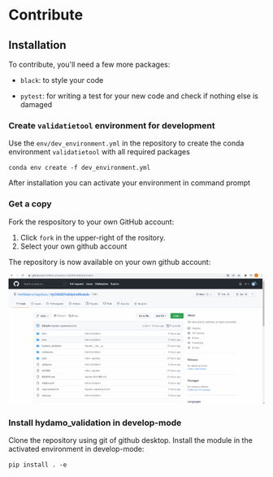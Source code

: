 # Contribute

## Installation
To contribute, you'll need a few more packages:

- `black`: to style your code

- `pytest`: for writing a test for your new code and check if nothing else is damaged

### Create `validatietool` environment for development
Use the `env/dev_environment.yml` in the repository to create the conda environment `validatietool` with all required packages

```
conda env create -f dev_environment.yml
```

After installation you can activate your environment in command prompt

### Get a copy
Fork the respository to your own GitHub account:
1. Click `fork` in the upper-right of the rository.
2. Select your own github account

The repository is now available on your own github account:

![](images/fork.gif "Fork repository")


### Install hydamo_validation in develop-mode
Clone the repository using git of github desktop. Install the module in the activated environment in develop-mode:

```
pip install . -e
```

